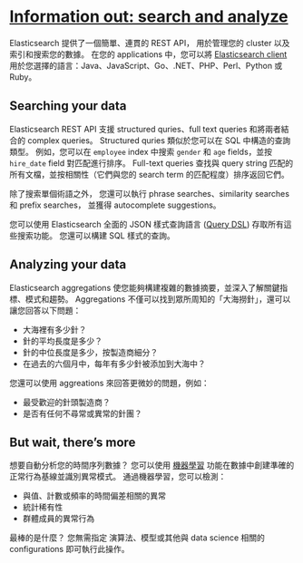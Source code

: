 # [Information out: search and analyze](https://www.elastic.co/guide/en/elasticsearch/reference/current/search-analyze.html)

Elasticsearch 提供了一個簡單、連貫的 REST API，
用於管理您的 cluster 以及索引和搜索您的數據。
在您的 applications 中，您可以將 [Elasticsearch client](https://www.elastic.co/guide/en/elasticsearch/client/index.html) 用於您選擇的語言：Java、JavaScript、Go、.NET、PHP、Perl、Python 或 Ruby。

## Searching your data

Elasticsearch REST API 支援 structured quries、full text queries 和將兩者結合的 complex queries。
Structured quries 類似於您可以在 SQL 中構造的查詢類型。
例如，您可以在 `employee` index 中搜索 `gender` 和 `age` fields，並按 `hire_date` field 對匹配進行排序。
Full-text queries 查找與 query string 匹配的所有文檔，並按相關性（它們與您的 search term 的匹配程度）排序返回它們。

除了搜索單個術語之外，
您還可以執行 phrase searches、similarity searches 和 prefix searches，
並獲得 autocomplete suggestions。

您可以使用 Elasticsearch 全面的 JSON 樣式查詢語言 ([Query DSL](https://www.elastic.co/guide/en/elasticsearch/reference/current/query-dsl.html)) 存取所有這些搜索功能。
您還可以構建 SQL 樣式的查詢。

## Analyzing your data

Elasticsearch aggregations 使您能夠構建複雜的數據摘要，並深入了解關鍵指標、模式和趨勢。
Aggregations 不僅可以找到眾所周知的「大海撈針」，還可以讓您回答以下問題：

* 大海裡有多少針？
* 針的平均長度是多少？
* 針的中位長度是多少，按製造商細分？
* 在過去的六個月中，每年有多少針被添加到大海中？

您還可以使用 aggreations 來回答更微妙的問題，例如：

* 最受歡迎的針頭製造商？
* 是否有任何不尋常或異常的針團？
 
## But wait, there’s more

想要自動分析您的時間序列數據？
您可以使用 [機器學習](https://www.elastic.co/guide/en/machine-learning/8.5/ml-ad-overview.html) 功能在數據中創建準確的正常行為基線並識別異常模式。
通過機器學習，您可以檢測：

* 與值、計數或頻率的時間偏差相關的異常
* 統計稀有性
* 群體成員的異常行為

最棒的是什麼？
您無需指定 演算法、模型或其他與 data science 相關的 configurations 即可執行此操作。
